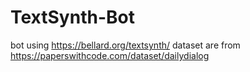 # TextSynth-Bot

bot using https://bellard.org/textsynth/
dataset are from https://paperswithcode.com/dataset/dailydialog
